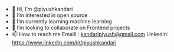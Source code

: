 - 👋 Hi, I’m @piyushkandari
- 👀 I’m interested in open source
- 🌱 I’m currently learning machine learning 
- 💞️ I’m looking to collaborate on Frontend projects
- 📫 How to reach me Emaill : kandaripiyush@gmail.com   Linkedin: https://www.linkedin.com/in/piyushkandari

<!---
piyushkandari/piyushkandari is a ✨ special ✨ repository because its `README.md` (this file) appears on your GitHub profile.
You can click the Preview link to take a look at your changes.
--->
